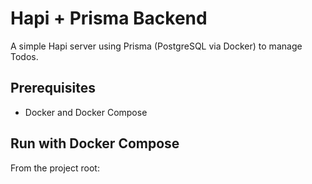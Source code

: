 # Hapi + Prisma Backend

A simple Hapi server using Prisma (PostgreSQL via Docker) to manage Todos.

## Prerequisites
- Docker and Docker Compose

## Run with Docker Compose

From the project root:
